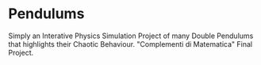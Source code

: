# Pendulums
Simply an Interative Physics Simulation Project of many Double Pendulums that highlights their Chaotic Behaviour. "Complementi di Matematica" Final Project.
